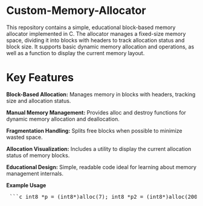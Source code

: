 # Custom-Memory-Allocator
This repository contains a simple, educational block-based memory allocator implemented in C. The allocator manages a fixed-size memory space, dividing it into blocks with headers to track allocation status and block size. It supports basic dynamic memory allocation and operations, as well as a function to display the current memory layout.

# Key Features
**Block-Based Allocation:** Manages memory in blocks with headers, tracking size and allocation status.

**Manual Memory Management:** Provides alloc and destroy functions for dynamic memory allocation and deallocation.

**Fragmentation Handling:** Splits free blocks when possible to minimize wasted space.

**Allocation Visualization:** Includes a utility to display the current allocation status of memory blocks.

**Educational Design:** Simple, readable code ideal for learning about memory management internals.

**Example Usage**
<pre> ```c int8 *p = (int8*)alloc(7); int8 *p2 = (int8*)alloc(2000); destroy(p2); show_allocation(); ``` 
</pre>
